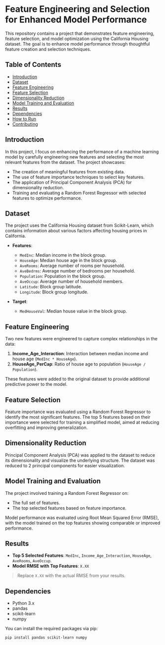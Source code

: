 # Feature Engineering and Selection for Enhanced Model Performance

This repository contains a project that demonstrates feature engineering, feature selection, and model optimization using the California Housing dataset. The goal is to enhance model performance through thoughtful feature creation and selection techniques.

## Table of Contents

- [Introduction](#introduction)
- [Dataset](#dataset)
- [Feature Engineering](#feature-engineering)
- [Feature Selection](#feature-selection)
- [Dimensionality Reduction](#dimensionality-reduction)
- [Model Training and Evaluation](#model-training-and-evaluation)
- [Results](#results)
- [Dependencies](#dependencies)
- [How to Run](#how-to-run)
- [Contributing](#contributing)
  

## Introduction

In this project, I focus on enhancing the performance of a machine learning model by carefully engineering new features and selecting the most relevant features from the dataset. The project showcases:
- The creation of meaningful features from existing data.
- The use of feature importance techniques to select key features.
- The application of Principal Component Analysis (PCA) for dimensionality reduction.
- Training and evaluating a Random Forest Regressor with selected features to optimize performance.

## Dataset

The project uses the California Housing dataset from Scikit-Learn, which contains information about various factors affecting housing prices in California.

- **Features**:
  - `MedInc`: Median income in the block group.
  - `HouseAge`: Median house age in the block group.
  - `AveRooms`: Average number of rooms per household.
  - `AveBedrms`: Average number of bedrooms per household.
  - `Population`: Population in the block group.
  - `AveOccup`: Average number of household members.
  - `Latitude`: Block group latitude.
  - `Longitude`: Block group longitude.

- **Target**:
  - `MedHouseVal`: Median house value in the block group.

## Feature Engineering

Two new features were engineered to capture complex relationships in the data:

1. **Income_Age_Interaction**: Interaction between median income and house age (`MedInc * HouseAge`).
2. **HouseAge_PerCap**: Ratio of house age to population (`HouseAge / Population`).

These features were added to the original dataset to provide additional predictive power to the model.

## Feature Selection

Feature importance was evaluated using a Random Forest Regressor to identify the most significant features. The top 5 features based on their importance were selected for training a simplified model, aimed at reducing overfitting and improving generalization.

## Dimensionality Reduction

Principal Component Analysis (PCA) was applied to the dataset to reduce its dimensionality and visualize the underlying structure. The dataset was reduced to 2 principal components for easier visualization.

## Model Training and Evaluation

The project involved training a Random Forest Regressor on:
- The full set of features.
- The top selected features based on feature importance.

Model performance was evaluated using Root Mean Squared Error (RMSE), with the model trained on the top features showing comparable or improved performance.

## Results

- **Top 5 Selected Features**: `MedInc`, `Income_Age_Interaction`, `HouseAge`, `AveRooms`, `AveOccup`.
- **Model RMSE with Top Features**: `X.XX`

> Replace `X.XX` with the actual RMSE from your results.

## Dependencies

- Python 3.x
- pandas
- scikit-learn
- numpy

You can install the required packages via pip:

```bash
pip install pandas scikit-learn numpy
